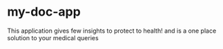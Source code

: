 # my-doc-app
This application gives few insights to protect to health! and is a one place solution to your medical queries
